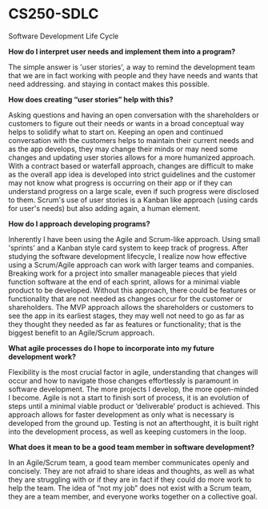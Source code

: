 # CS250-SDLC 

Software Development Life Cycle 

**How do I interpret user needs and implement them into a program?**

The simple answer is 'user stories', a way to remind the development team that we are in fact working with people and they have needs and wants that need addressing.  and staying in contact makes this possible. 

**How does creating “user stories” help with this?**

Asking questions and having an open conversation with the shareholders or customers to figure out their needs or wants in a broad conceptual way helps to solidify what to start on. Keeping an open and continued conversation with the customers helps to maintain their current needs and as the app develops, they may change their minds or may need some changes and updating user stories allows for a more humanized approach. With a contract based or waterfall approach, changes are difficult to make as the overall app idea is developed into strict guidelines and the customer may not know what progress is occurring on their app or if they can understand progress on a large scale, even if such progress were disclosed to them. Scrum's use of user stories is a Kanban like approach (using cards for user's needs) but also adding again, a human element. 

**How do I approach developing programs?**

Inherently I have been using the Agile and Scrum-like approach. Using small 'sprints' and a Kanban style card system to keep track of progress. After studying the software development lifecycle, I realize now how effective using a Scrum/Agile approach can work with larger teams and companies. Breaking work for a project into smaller manageable pieces that yield function software at the end of each sprint, allows for a minimal viable product to be developed. Without this approach, there could be features or functionality that are not needed as changes occur for the customer or shareholders. The MVP approach allows the shareholders or customers to see the app in its earliest stages, they may well not need to go as far as they thought they needed as far as features or functionality; that is the biggest benefit to an Agile/Scrum approach. 

**What agile processes do I hope to incorporate into my future development work?**

 Flexibility is the most crucial factor in agile, understanding that changes will occur and how to navigate those changes effortlessly is paramount in software development. The more projects I develop, the more open-minded I become. Agile is not a start to finish sort of process, it is an evolution of steps until a minimal viable product or ‘deliverable’ product is achieved. This approach allows for faster development as only what is necessary is developed from the ground up. Testing is not an afterthought, it is built right into the development process, as well as keeping customers in the loop. 

**What does it mean to be a good team member in software development?**

In an Agile/Scrum team, a good team member communicates openly and concisely. They are not afraid to share ideas and thoughts, as well as what they are struggling with or if they are in fact if they could do more work to help the team. The idea of “not my job” does not exist with a Scrum team, they are a team member, and everyone works together on a collective goal. 
